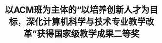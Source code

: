 ---
title:      以ACM班为主体的“以培养创新人才为目标，深化计算机科学与技术专业教学改革”获得国家级教学成果二等奖
time:       2005.05
category:   timeline
---